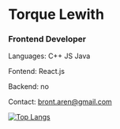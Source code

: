 <h1>Torque Lewith</h1>
<h3>Frontend Developer</h3>

Languages: C++  JS  Java

Fontend: React.js

Backend: no

Contact: bront.aren@gmail.com

[![Top Langs](https://github-readme-stats.vercel.app/api/top-langs/?username=torquelewith)](https://github.com/anuraghazra/github-readme-stats)
